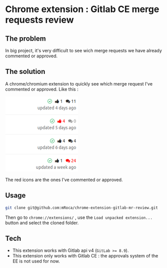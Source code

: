 # Chrome extension : Gitlab CE merge requests review

## The problem

In big project, it's very difficult to see wich merge requests we have already commented or approved.

## The solution

A chrome/chromium extension to quickly see which merge request I've commented or approved. Like this :

![Extension preview](./preview.png)

The red icons are the ones I've commented or approved.

## Usage

```bash
git clone git@github.com:mRoca/chrome-extension-gitlab-mr-review.git
```
Then go to `chrome://extensions/` , use the `Load unpacked extension...` button and select the cloned folder.

## Tech

* This extension works with Gitlab api v4 (`GitLab >= 8.9`).
* This extension only works with Gitlab CE : the approvals system of the EE is not used for now.
